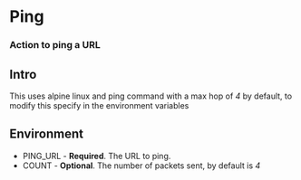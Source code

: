 <h1 id="ping">Ping</h1>
<h3 id="action-to-ping-a-url">Action to ping a URL</h3>
<h2 id="intro">Intro</h2>
<p>This uses alpine linux and ping command with a max hop of <i>4</i> by default, to modify this specify in the environment variables</p>
<h2 id="environment">Environment</h2>
<ul>
<li>PING_URL - <strong>Required</strong>. The URL to ping.</li>
<li>COUNT - <strong>Optional</strong>. The number of packets sent, by default is <i>4</i></li>
</ul>
